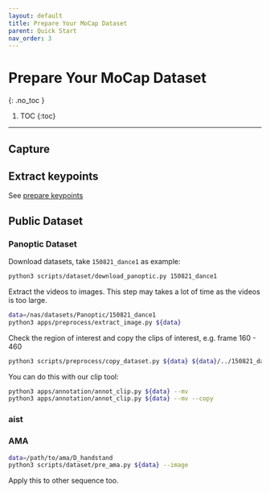 ```yaml
---
layout: default
title: Prepare Your MoCap Dataset
parent: Quick Start
nav_order: 3
---
```


# Prepare Your MoCap Dataset
{: .no_toc }

1. TOC
{:toc}
---

## Capture

## Extract keypoints

See [prepare keypoints](./keypoints.md#extract-keypoints)


## Public Dataset

### Panoptic Dataset

Download datasets, take `150821_dance1` as example:

```bash
python3 scripts/dataset/download_panoptic.py 150821_dance1
```

Extract the videos to images. This step may takes a lot of time as the videos is too large.

```bash
data=/nas/datasets/Panoptic/150821_dance1
python3 apps/preprocess/extract_image.py ${data}
```

Check the region of interest and copy the clips of interest, e.g. frame 160 - 460

```bash
python3 scripts/preprocess/copy_dataset.py ${data} ${data}/../150821_dance1_160_460 --start 160 --end 460
```

You can do this with our clip tool:

```bash
python3 apps/annotation/annot_clip.py ${data} --mv
python3 apps/annotation/annot_clip.py ${data} --mv --copy
```

### aist


### AMA

```bash
data=/path/to/ama/D_handstand
python3 scripts/dataset/pre_ama.py ${data} --image
```

Apply this to other sequence too.